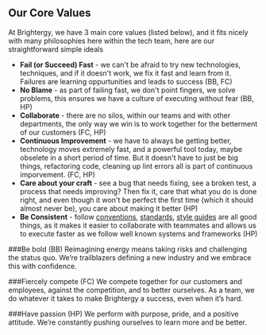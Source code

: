 ## Our Core Values

At Brightergy, we have 3 main core values (listed below), and it fits nicely with many philosophies here within the tech team, here are our straightforward simple ideals

 * __Fail (or Succeed) Fast__ - we can't be afraid to try new technologies, techniques, and if it doesn't work, we fix it fast and learn from it.  Failures are learning oppurtunities and leads to success (BB, FC)
 * __No Blame__ - as part of failing fast, we don't point fingers, we solve problems, this ensures we have a culture of executing without fear (BB, HP)
 * __Collaborate__ - there are no silos, within our teams and with other departments, the only way we win is to work together for the betterment of our customers (FC, HP)
 * __Continuous Improvement__ - we have to always be getting better, technology moves extremely fast, and a powerful tool today, maybe obselete in a short period of time.  But it doesn't have to just be big things, refactoring code, cleaning up lint errors all is part of continuous imporvement.  (FC, HP)
 * __Care about your craft__ - see a bug that needs fixing, see a broken test, a process that needs improving?  Then fix it, care that what you do is done right, and even though it won't be perfect the first time (which it should almost never be), you care about making it better (HP)
 * __Be Consistent__ - follow [conventions](http://www.phoenixframework.org/), [standards](https://en.wikipedia.org/wiki/Representational_state_transfer), [style guides](code_style.md) are all good things, as it makes it easier to collaborate with teammates and allows us to execute faster as we follow well known systems and frameworks (HP)

###Be bold (BB)
Reimagining energy means taking risks and challenging the status quo. We’re trailblazers defining a new industry and we embrace this with confidence. 

###Fiercely compete (FC)
We compete together for our customers and employees, against the competition, and to better ourselves. As a team, we do whatever it takes to make Brightergy a success, even when it’s hard.

###Have passion (HP)
We perform with purpose, pride, and a positive attitude. We’re constantly pushing ourselves to learn more and be better.

